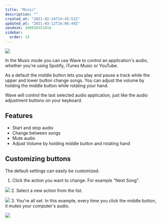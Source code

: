```yaml
---
title: "Music"
description: ""
created_at: "2021-02-24T14:45:52Z"
updated_at: "2021-03-12T16:06:49Z"
zendesk: 360038351018
sidebar:
  order: 14
---
```


![](/images/wave-for-work-music.png)

In the Music mode you can use Wave to control an application's audio, whether you're using Spotify, iTunes Music or YouTube.

As a default the middle button lets you play and pause a track while the upper and lower button change songs. You can adjust the volume by holding the middle button while rotating your hand.

Wave will control the last selected audio application, just like the audio adjustment buttons on your keyboard.

## Features
* Start and stop audio
* Change between songs
* Mute audio
* Adjust Volume by holding middle button and rotating hand

## Customizing buttons
The default settings can easily be customized.

1. Click the action you want to change. For example "Next Song".

![](/images/article_360018049718_image_1.png)
2. Select a new action from the list.

![](/images/article_360018049718_image_2.png)
3. You're all set. In this example, every time you click the middle button, it mutes your computer's audio.

![](/images/article_360018049718_image_3.png)
